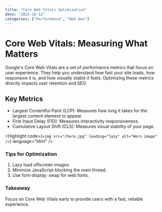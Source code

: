 ```yaml
---
title: "Core Web Vitals Optimization"
date: "2025-10-12"
categories: ["Performance", "Web Dev"]
---
```


# Core Web Vitals: Measuring What Matters

Google's Core Web Vitals are a set of performance metrics that focus on user experience. They help you understand how fast your site loads, how responsive it is, and how visually stable it feels. Optimizing these metrics directly impacts user retention and SEO.

## Key Metrics

- Largest Contentful Paint (LCP): Measures how long it takes for the largest content element to appear.  
- First Input Delay (FID): Measures interactivity responsiveness.  
- Cumulative Layout Shift (CLS): Measures visual stability of your page.

<Highlight code={`<img src="/hero.jpg" loading="lazy" alt="Hero image" />`} language="html" />

### Tips for Optimization

1. Lazy load offscreen images.  
2. Minimize JavaScript blocking the main thread.  
3. Use font-display: swap for web fonts.  

### Takeaway

Focus on Core Web Vitals early to provide users with a fast, reliable experience.
